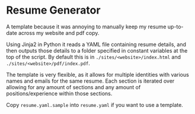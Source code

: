# Resume Generator
A template because it was annoying to manually keep my resume up-to-date across my website and pdf copy.

Using Jinja2 in Python it reads a YAML file containing resume details, and then outputs those details to a folder specified in constant variables at the top of the script.  By default this is in `./sites/<website>/index.html` and `./sites/<website>/pdf/index.pdf`.

The template is very flexible, as it allows for multiple identities with various names and emails for the same resume.  Each section is iterated over allowing for any amount of sections and any amount of positions/experience within those sections.

Copy `resume.yaml.sample` into `resume.yaml` if you want to use a template.
